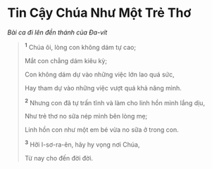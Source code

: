 # Tin Cậy Chúa Như Một Trẻ Thơ

_Bài ca đi lên đền thánh của Ða-vít_

> <sup><b>1</b></sup> Chúa ôi, lòng con không dám tự cao;
>
> Mắt con chẳng dám kiêu kỳ;
>
> Con không dám dự vào những việc lớn lao quá sức,
>
> Hay tham dự vào những việc vượt quá khả năng mình.
>
> <sup><b>2</b></sup> Nhưng con đã tự trấn tĩnh và làm cho linh hồn mình lắng dịu,
>
> Như trẻ thơ no sữa nép mình bên lòng mẹ;
>
> Linh hồn con như một em bé vừa no sữa ở trong con.
>
> <sup><b>3</b></sup> Hỡi I-sơ-ra-ên, hãy hy vọng nơi Chúa,
>
> Từ nay cho đến đời đời.
